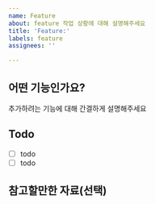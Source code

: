 ```yaml
---
name: Feature
about: feature 작업 상황에 대해 설명해주세요
title: 'Feature:'
labels: feature
assignees: ''

---
```


## 어떤 기능인가요?

추가하려는 기능에 대해 간결하게 설명해주세요

## Todo

- [ ] todo 
- [ ] todo

## 참고할만한 자료(선택)
